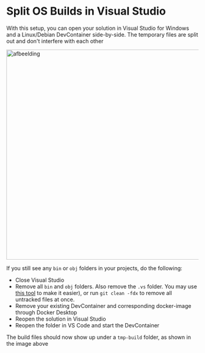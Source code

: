 # Split OS Builds in Visual Studio

With this setup, you can open your solution in Visual Studio for Windows and a Linux/Debian DevContainer side-by-side.
The temporary files are split out and don't interfere with each other

<img width="620" height="551" alt="afbeelding" src="https://github.com/user-attachments/assets/55a6644e-53d5-497c-993a-1afdfed8050a" />

If you still see any `bin` or `obj` folders in your projects, do the following:
- Close Visual Studio
- Remove all `bin` and `obj` folders. Also remove the `.vs` folder. You may use [this tool](https://github.com/MintPlayer/MintPlayer.Dotnet.Tools/tree/master/Helpers/RemoveObjBin) to make it easier), or run `git clean -fdx` to remove all untracked files at once.
- Remove your existing DevContainer and corresponding docker-image through Docker Desktop
- Reopen the solution in Visual Studio
- Reopen the folder in VS Code and start the DevContainer

The build files should now show up under a `tmp-build` folder, as shown in the image above

